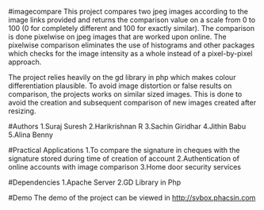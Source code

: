 #imagecompare
This project compares two jpeg images according to the image links provided and returns the comparison value on a scale from 0 to 100 (0 for completely different and 100 for exactly similar). The comparison is done pixelwise on jpeg images that are worked upon online. The pixelwise comparison eliminates the use of histograms and other packages which checks for the image intensity as a whole instead of a pixel-by-pixel approach. 

The project relies heavily on the gd library in php which makes colour differentiation plausible. To avoid image distortion or false results on comparison, the projects works on similar sized images. This is done to avoid the creation and subsequent comparison of new images created after resizing. 


#Authors
1.Suraj Suresh
2.Harikrishnan R
3.Sachin Giridhar
4.Jithin Babu
5.Alina Benny

#Practical Applications 
1.To compare the signature in cheques with the signature stored during time of creation of account
2.Authentication of online accounts with image comparison
3.Home door security services 

#Dependencies
1.Apache Server
2.GD Library in Php 

#Demo
The demo of the project can be viewed in http://svbox.phacsin.com
